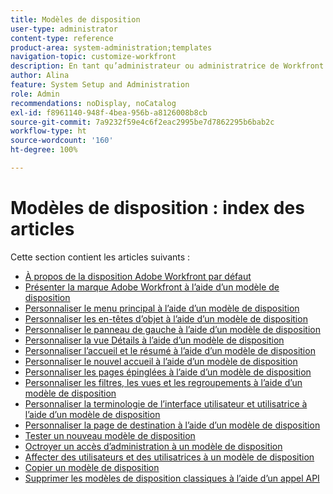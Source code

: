 ```yaml
---
title: Modèles de disposition
user-type: administrator
content-type: reference
product-area: system-administration;templates
navigation-topic: customize-workfront
description: En tant qu’administrateur ou administratrice de Workfront ou administrateur ou administratrice de groupes, vous pouvez créer et modifier des modèles de disposition afin de personnaliser les éléments de l’interface de Workfront pour vos utilisateurs et utilisatrices.
author: Alina
feature: System Setup and Administration
role: Admin
recommendations: noDisplay, noCatalog
exl-id: f8961140-948f-4bea-956b-a8126008b8cb
source-git-commit: 7a9232f59e4c6f2eac2995be7d7862295b6bab2c
workflow-type: ht
source-wordcount: '160'
ht-degree: 100%

---
```


# Modèles de disposition : index des articles

<!-- Audited: 2/2024 -->

Cette section contient les articles suivants :

* [À propos de la disposition Adobe Workfront par défaut](../../../administration-and-setup/customize-workfront/use-layout-templates/about-the-default-wf-layout.md)
* [Présenter la marque Adobe Workfront à l’aide d’un modèle de disposition](../../../administration-and-setup/customize-workfront/use-layout-templates/brand-wf-using-a-layout-template.md)
* [Personnaliser le menu principal à l’aide d’un modèle de disposition](../../../administration-and-setup/customize-workfront/use-layout-templates/customize-main-menu.md)
* [Personnaliser les en-têtes d’objet à l’aide d’un modèle de disposition](../../customize-workfront/use-layout-templates/customize-object-headers.md)
* [Personnaliser le panneau de gauche à l’aide d’un modèle de disposition](../../../administration-and-setup/customize-workfront/use-layout-templates/customize-left-panel.md)
* [Personnaliser la vue Détails à l’aide d’un modèle de disposition](../../../administration-and-setup/customize-workfront/use-layout-templates/customize-details-view-layout-template.md)
* [Personnaliser l’accueil et le résumé à l’aide d’un modèle de disposition](../../../administration-and-setup/customize-workfront/use-layout-templates/customize-home-summary-layout-template.md)
* [Personnaliser le nouvel accueil à l’aide d’un modèle de disposition](../../../administration-and-setup/customize-workfront/use-layout-templates/customize-new-home-layout-template.md)
* [Personnaliser les pages épinglées à l’aide d’un modèle de disposition](../../../administration-and-setup/customize-workfront/use-layout-templates/customize-pinned-pages.md)
* [Personnaliser les filtres, les vues et les regroupements à l’aide d’un modèle de disposition](../../../administration-and-setup/customize-workfront/use-layout-templates/customize-fvg-list-controls-layout-template.md)
* [Personnaliser la terminologie de l’interface utilisateur et utilisatrice à l’aide d’un modèle de disposition](../../../administration-and-setup/customize-workfront/use-layout-templates/customize-terminology.md)
* [Personnaliser la page de destination à l’aide d’un modèle de disposition](../../../administration-and-setup/customize-workfront/use-layout-templates/customize-landing-page.md)
* [Tester un nouveau modèle de disposition](../../../administration-and-setup/customize-workfront/use-layout-templates/test-a-layout-template.md)
* [Octroyer un accès d’administration à un modèle de disposition](../../../administration-and-setup/customize-workfront/use-layout-templates/grant-admin-access-layout-template.md)
* [Affecter des utilisateurs et des utilisatrices à un modèle de disposition](../../../administration-and-setup/customize-workfront/use-layout-templates/assign-users-to-layout-template.md)
* [Copier un modèle de disposition](../../../administration-and-setup/customize-workfront/use-layout-templates/copy-a-layout-template.md)
* [Supprimer les modèles de disposition classiques à l’aide d’un appel API](../../../administration-and-setup/customize-workfront/use-layout-templates/delete-classic-layout-templates.md)
